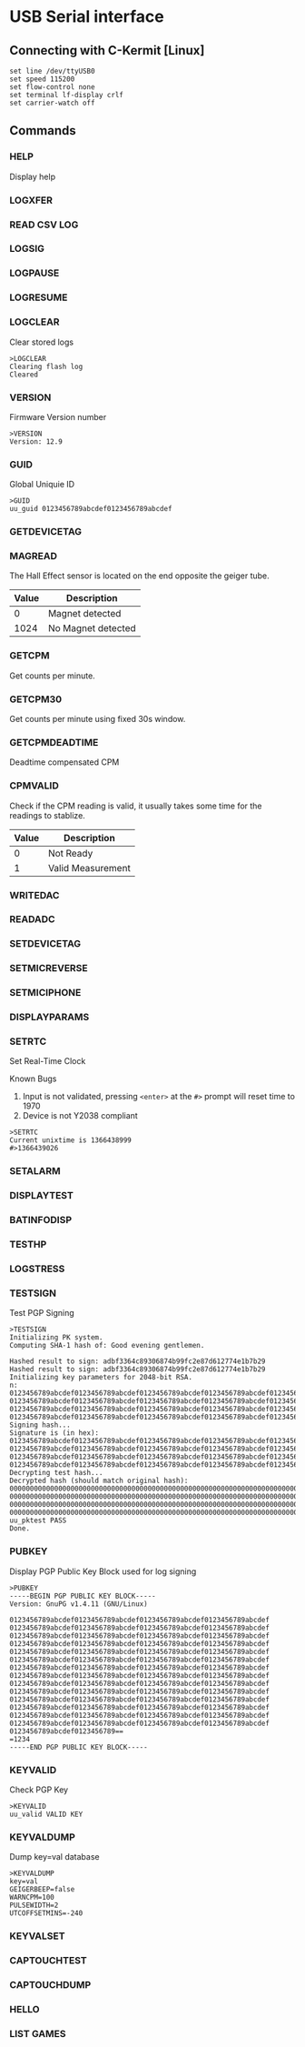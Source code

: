 USB Serial interface
====================

Connecting with C-Kermit [Linux]
--------------------------------

    set line /dev/ttyUSB0
    set speed 115200
    set flow-control none
    set terminal lf-display crlf
    set carrier-watch off

Commands
--------
### HELP ###

Display help

### LOGXFER ###
### READ CSV LOG ###
### LOGSIG ###
### LOGPAUSE ###
### LOGRESUME ###
### LOGCLEAR ###

Clear stored logs

```
>LOGCLEAR
Clearing flash log
Cleared
```

### VERSION ###

Firmware Version number

```
>VERSION
Version: 12.9
```

### GUID ###

Global Uniquie ID

```
>GUID
uu_guid 0123456789abcdef0123456789abcdef
```

### GETDEVICETAG ###
### MAGREAD ###

The Hall Effect sensor is located on the end opposite the geiger tube.
 
|Value |Description       |
|------|------------------|
|0     |Magnet detected   |
|1024  |No Magnet detected|

### GETCPM ###

Get counts per minute.

### GETCPM30 ###

Get counts per minute using fixed 30s window.

### GETCPMDEADTIME ###

Deadtime compensated CPM

### CPMVALID ###

Check if the CPM reading is valid, it usually takes some time for the readings to stablize.

|Value |Description       |
|------|------------------|
|0     |Not Ready         |
|1     |Valid Measurement |

### WRITEDAC ###
### READADC ###
### SETDEVICETAG ###
### SETMICREVERSE ###
### SETMICIPHONE ###
### DISPLAYPARAMS ###
### SETRTC ###

Set Real-Time Clock

Known Bugs

1. Input is not validated, pressing ```<enter>``` at the ```#>``` prompt will reset time to 1970
2. Device is not Y2038 compliant

```
>SETRTC
Current unixtime is 1366438999
#>1366439026
```

### SETALARM ###
### DISPLAYTEST ###
### BATINFODISP ###
### TESTHP ###
### LOGSTRESS ###
### TESTSIGN ###

Test PGP Signing

```
>TESTSIGN
Initializing PK system.
Computing SHA-1 hash of: Good evening gentlemen.

Hashed result to sign: adbf3364c89306874b99fc2e87d612774e1b7b29
Hashed result to sign: adbf3364c89306874b99fc2e87d612774e1b7b29
Initializing key parameters for 2048-bit RSA.
n:
0123456789abcdef0123456789abcdef0123456789abcdef0123456789abcdef0123456789abcdef0123456789abcdef0123456789abcdef0123456789abcdef
0123456789abcdef0123456789abcdef0123456789abcdef0123456789abcdef0123456789abcdef0123456789abcdef0123456789abcdef0123456789abcdef
0123456789abcdef0123456789abcdef0123456789abcdef0123456789abcdef0123456789abcdef0123456789abcdef0123456789abcdef0123456789abcdef
0123456789abcdef0123456789abcdef0123456789abcdef0123456789abcdef0123456789abcdef0123456789abcdef0123456789abcdef0123456789abcdef
Signing hash...
Signature is (in hex):
0123456789abcdef0123456789abcdef0123456789abcdef0123456789abcdef0123456789abcdef0123456789abcdef0123456789abcdef0123456789abcdef
0123456789abcdef0123456789abcdef0123456789abcdef0123456789abcdef0123456789abcdef0123456789abcdef0123456789abcdef0123456789abcdef
0123456789abcdef0123456789abcdef0123456789abcdef0123456789abcdef0123456789abcdef0123456789abcdef0123456789abcdef0123456789abcdef
0123456789abcdef0123456789abcdef0123456789abcdef0123456789abcdef0123456789abcdef0123456789abcdef0123456789abcdef0123456789abcdef
Decrypting test hash...
Decrypted hash (should match original hash):
00000000000000000000000000000000000000000000000000000000000000000000000000000000000000000000000000000000000000000000000000000000
00000000000000000000000000000000000000000000000000000000000000000000000000000000000000000000000000000000000000000000000000000000
00000000000000000000000000000000000000000000000000000000000000000000000000000000000000000000000000000000000000000000000000000000
00000000000000000000000000000000000000000000000000000000000000000000000000000000000000000000000000000000000000000000000000000000
uu_pktest PASS
Done.
```

### PUBKEY ###

Display PGP Public Key Block used for log signing

```
>PUBKEY
-----BEGIN PGP PUBLIC KEY BLOCK-----
Version: GnuPG v1.4.11 (GNU/Linux)

0123456789abcdef0123456789abcdef0123456789abcdef0123456789abcdef
0123456789abcdef0123456789abcdef0123456789abcdef0123456789abcdef
0123456789abcdef0123456789abcdef0123456789abcdef0123456789abcdef
0123456789abcdef0123456789abcdef0123456789abcdef0123456789abcdef
0123456789abcdef0123456789abcdef0123456789abcdef0123456789abcdef
0123456789abcdef0123456789abcdef0123456789abcdef0123456789abcdef
0123456789abcdef0123456789abcdef0123456789abcdef0123456789abcdef
0123456789abcdef0123456789abcdef0123456789abcdef0123456789abcdef
0123456789abcdef0123456789abcdef0123456789abcdef0123456789abcdef
0123456789abcdef0123456789abcdef0123456789abcdef0123456789abcdef
0123456789abcdef0123456789abcdef0123456789abcdef0123456789abcdef
0123456789abcdef0123456789abcdef0123456789abcdef0123456789abcdef
0123456789abcdef0123456789abcdef0123456789abcdef0123456789abcdef
0123456789abcdef0123456789abcdef0123456789abcdef0123456789abcdef
0123456789abcdef0123456789==
=1234
-----END PGP PUBLIC KEY BLOCK-----
```

### KEYVALID ###

Check PGP Key

```
>KEYVALID
uu_valid VALID KEY
```

### KEYVALDUMP ###

Dump key=val database

```
>KEYVALDUMP
key=val
GEIGERBEEP=false
WARNCPM=100
PULSEWIDTH=2
UTCOFFSETMINS=-240
```

### KEYVALSET ###
### CAPTOUCHTEST ###
### CAPTOUCHDUMP ###
### HELLO ###
### LIST GAMES ###

